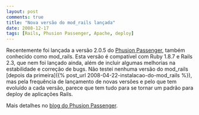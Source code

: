 ```yaml
---
layout: post
comments: true
title: "Nova versão do mod_rails lançada"
date: 2008-12-17
tags: [Rails, Phusion Passenger, Apache, deploy]
---
```

Recentemente foi lançada a versão 2.0.5 do [Phusion Passenger](http://www.modrails.com/), também conhecido como mod\_rails. Esta versão é compatível com Ruby 1.8.7 e Rails 2.3, que nem foi lançado ainda, além de incluir algumas melhorias na estabilidade e correção de bugs. Não testei nenhuma versão do mod\_rails [depois da primeira]({% post_url 2008-04-22-instalacao-do-mod_rails %}), mas pela frequência de lançamento de novas versões e pelo que tem evoluído a cada versão, parece que tem tudo para se tornar um padrão para deploy de aplicações Rails.

Mais detalhes no [blog do Phusion Passenger](http://blog.phusion.nl/2008/12/05/phusion-passenger-205-released-mentioned-on-live37signalscom/).
